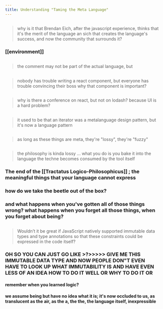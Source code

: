 ```yaml
---
title: Understanding "Taming the Meta Language"
---
```


##
> why is it that Brendan Eich, after the javascript experience, thinks that it's the merit of the language an sich that creates the language's success, and now the community that surrounds it?
### [[environment]]
## 
> the comment may not be part of the actual language, but
##
> nobody has trouble writing a react component, but everyone has trouble convincing their boss why that component is important?
##
> why is there a conference on react, but not on lodash?
> because UI is a hard problem?
##
> it used to be that an iterator was a metalanguage design pattern, but it's now a language pattern
##
> as long as these things are meta, they're "lossy", they're "fuzzy"
##
> the philosophy is kinda lossy ... what you do is you bake it into the language
the techne becomes consumed by the tool itself
### The end of the [[Tractatus Logico-Philosophicus]] ; the meaningful things that your language cannot express
### how do we take the beetle out of the box?
### and what happens when you've gotten all of those things wrong? what happens when you forget all those things, when you forget about being?
##
> Wouldn’t it be great if JavaScript natively supported immutable data types and type annotations so that these constraints could be expressed in the code itself?
### OH SO YOU CAN JUST GO LIKE >?>>>>> GIVE ME THIS IMMUTABLE DATA TYPE AND NOW PEOPLE DON"T EVEN HAVE TO LOOK UP WHAT IMMUTABILITY IS AND HAVE EVEN LESS OF AN IDEA HOW TO DO IT WELL OR WHY TO DO IT OR
#### remember when you learned logic?
#### we assume being but have no idea what it is; it's now occluded to us, as translucent as the air, as the a, the the, the language itself, inexpressible
